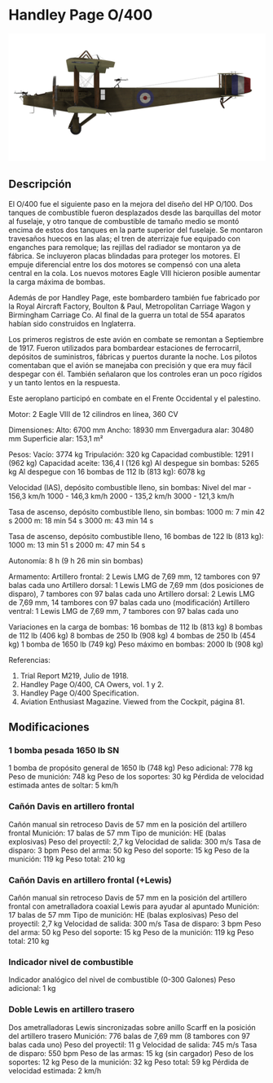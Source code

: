 # Handley Page O/400

![handleypage400](../images/handleypage400.png)

## Descripción

El O/400 fue el siguiente paso en la mejora del diseño del HP O/100. Dos tanques de combustible fueron desplazados desde las barquillas del motor al fuselaje, y otro tanque de combustible de tamaño medio se montó encima de estos dos tanques en la parte superior del fuselaje. Se montaron travesaños huecos en las alas; el tren de aterrizaje fue equipado con enganches para remolque; las rejillas del radiador se montaron ya de fábrica. Se incluyeron placas blindadas para proteger los motores. El empuje diferencial entre los dos motores se compensó con una aleta central en la cola. Los nuevos motores Eagle VIII hicieron posible aumentar la carga máxima de bombas.

Además de por Handley Page, este bombardero también fue fabricado por la Royal Aircraft Factory, Boulton & Paul, Metropolitan Carriage Wagon y Birmingham Carriage Co. Al final de la guerra un total de 554 aparatos habían sido construidos en Inglaterra.

Los primeros registros de este avión en combate se remontan a Septiembre de 1917. Fueron utilizados para bombardear estaciones de ferrocarril, depósitos de suministros, fábricas y puertos durante la noche. Los pilotos comentaban que el avión se manejaba con precisión y que era muy fácil despegar con él. También señalaron que los controles eran un poco rígidos y un tanto lentos en la respuesta.

Este aeroplano participó en combate en el Frente Occidental y el palestino.


Motor:
2 Eagle VIII de 12 cilindros en línea, 360 CV

Dimensiones:
Alto: 6700 mm
Ancho: 18930 mm
Envergadura alar: 30480 mm
Superficie alar: 153,1 m²

Pesos:
Vacío: 3774 kg 
Tripulación: 320 kg
Capacidad combustible: 1291 l (962 kg)
Capacidad aceite: 136,4 l (126 kg)
Al despegue sin bombas: 5265 kg
Al despegue con 16 bombas de 112 lb (813 kg): 6078 kg

Velocidad (IAS), depósito combustible lleno, sin bombas:
Nivel del mar - 156,3 km/h
1000 - 146,3 km/h
2000 - 135,2 km/h
3000 - 121,3 km/h

Tasa de ascenso, depósito combustible lleno, sin bombas:
1000 m: 7 min 42 s
2000 m: 18 min 54 s
3000 m: 43 min 14 s

Tasa de ascenso, depósito combustible lleno, 16 bombas de 122 lb (813 kg):
1000 m: 13 min 51 s
2000 m: 47 min 54 s

Autonomía: 8 h (9 h 26 min sin bombas)

Armamento:
Artillero frontal: 2 Lewis LMG de 7,69 mm, 12 tambores con 97 balas cada uno
Artillero dorsal: 1 Lewis LMG de 7,69 mm (dos posiciones de disparo), 7 tambores con 97 balas cada uno
Artillero dorsal: 2 Lewis LMG de 7,69 mm, 14 tambores con 97 balas cada uno (modificación)
Artillero ventral: 1 Lewis LMG de 7,69 mm, 7 tambores con 97 balas cada uno

Variaciones en la carga de bombas:
16 bombas de 112 lb (813 kg)
8 bombas de 112 lb (406 kg)
8 bombas de 250 lb (908 kg)
4 bombas de 250 lb (454 kg)
1 bomba de 1650 lb (749 kg)
Peso máximo en bombas: 2000 lb (908 kg)

Referencias:
1) Trial Report M219, Julio de 1918.
2) Handley Page O/400, CA Owers, vol. 1 y 2.
3) Handley Page O/400 Specification.
4) Aviation Enthusiast Magazine. Viewed from the Cockpit, página 81.

## Modificaciones


### 1 bomba pesada 1650 lb SN

1 bomba de propósito general de 1650 lb (748 kg)
Peso adicional: 778 kg
Peso de munición: 748 kg
Peso de los soportes: 30 kg
Pérdida de velocidad estimada antes de soltar: 5 km/h


### Cañón Davis en artillero frontal

Cañón manual sin retroceso Davis de 57 mm en la posición del artillero frontal
Munición: 17 balas de 57 mm
Tipo de munición: HE (balas explosivas)
Peso del proyectil: 2,7 kg
Velocidad de salida: 300 m/s
Tasa de disparo: 3 bpm
Peso del arma: 50 kg
Peso del soporte: 15 kg
Peso de la munición: 119 kg
Peso total: 210 kg


### Cañón Davis en artillero frontal (+Lewis)

Cañón manual sin retroceso Davis de 57 mm en la posición del artillero frontal con ametralladora coaxial Lewis para ayudar al apuntado
Munición: 17 balas de 57 mm
Tipo de munición: HE (balas explosivas)
Peso del proyectil: 2,7 kg
Velocidad de salida: 300 m/s
Tasa de disparo: 3 bpm
Peso del arma: 50 kg
Peso del soporte: 15 kg
Peso de la munición: 119 kg
Peso total: 210 kg


### Indicador nivel de combustible

Indicador analógico del nivel de combustible (0-300 Galones)
Peso adicional: 1 kg


### Doble Lewis en artillero trasero

Dos ametralladoras Lewis sincronizadas sobre anillo Scarff en la posición del artillero trasero
Munición: 776 balas de 7,69 mm (8 tambores con 97 balas cada uno)
Peso del proyectil: 11 g
Velocidad de salida: 745 m/s
Tasa de disparo: 550 bpm
Peso de las armas: 15 kg (sin cargador)
Peso de los soportes: 12 kg
Peso de la munición: 32 kg
Peso total: 59 kg
Pérdida de velocidad estimada: 2 km/h